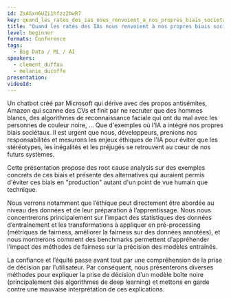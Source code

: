 ```yaml
---
id: ZsAGxn6UZi1hfzz2bwR7
key: quand_les_rates_des_ias_nous_renvoient_a_nos_propres_biais_societaux
title: "Quand les ratés des IAs nous renvoient à nos propres biais sociétaux"
level: beginner
formats: Conference 
tags:
  - Big Data / ML / AI
speakers:
  - clement_duffau
  - melanie_ducoffe
presentation:
videoId:
---
```

Un chatbot créé par Microsoft qui dérive avec des propos antisémites, Amazon qui scanne des CVs et finit par ne recruter que des hommes blancs, des algorithmes de reconnaissance faciale qui ont du mal avec les personnes de couleur noire, ... Que d'exemples où l'IA a intégré nos propres biais sociétaux. Il est urgent que nous, développeurs, prenions nos responsabilités et mesurons les enjeux éthiques de l'IA pour éviter que les stéréotypes, les inégalités et les préjugés se retrouvent au cœur de nos futurs systèmes.

Cette présentation propose des root cause analysis sur des exemples concrets de ces biais et présente des alternatives qui auraient permis d'éviter ces biais en "production" autant d'un point de vue humain que technique.

Nous verrons notamment que l’éthique peut directement être abordée au niveau des données et de leur préparation à l’apprentissage. Nous nous concentrerons principalement sur l’impact des statistiques des données d’entraînement et les transformations à appliquer en pré-processing (métriques de fairness, améliorer la fairness sur des données annotées), et nous montrerons comment des benchmarks permettent d'appréhender l’impact des méthodes de fairness sur la précision des modèles entraînés.

La confiance et l’équité passe avant tout par une compréhension de la prise de décision par l’utilisateur. Par conséquent, nous présenterons diverses méthodes pour expliquer la prise de décision d’un modèle boîte noire (principalement des algorithmes de deep learning) et mettons en garde contre une mauvaise interprétation de ces explications.

